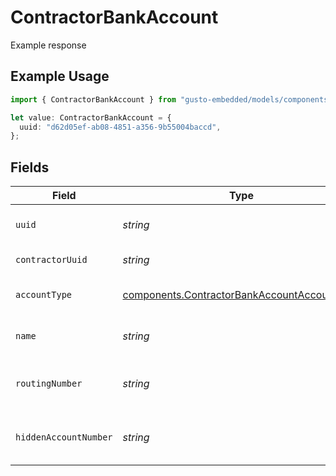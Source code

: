 # ContractorBankAccount

Example response

## Example Usage

```typescript
import { ContractorBankAccount } from "gusto-embedded/models/components";

let value: ContractorBankAccount = {
  uuid: "d62d05ef-ab08-4851-a356-9b55004baccd",
};
```

## Fields

| Field                                                                                                      | Type                                                                                                       | Required                                                                                                   | Description                                                                                                |
| ---------------------------------------------------------------------------------------------------------- | ---------------------------------------------------------------------------------------------------------- | ---------------------------------------------------------------------------------------------------------- | ---------------------------------------------------------------------------------------------------------- |
| `uuid`                                                                                                     | *string*                                                                                                   | :heavy_check_mark:                                                                                         | UUID of the bank account                                                                                   |
| `contractorUuid`                                                                                           | *string*                                                                                                   | :heavy_minus_sign:                                                                                         | UUID of the employee                                                                                       |
| `accountType`                                                                                              | [components.ContractorBankAccountAccountType](../../models/components/contractorbankaccountaccounttype.md) | :heavy_minus_sign:                                                                                         | Bank account type                                                                                          |
| `name`                                                                                                     | *string*                                                                                                   | :heavy_minus_sign:                                                                                         | Name for the bank account                                                                                  |
| `routingNumber`                                                                                            | *string*                                                                                                   | :heavy_minus_sign:                                                                                         | The bank account's routing number                                                                          |
| `hiddenAccountNumber`                                                                                      | *string*                                                                                                   | :heavy_minus_sign:                                                                                         | Masked bank account number                                                                                 |